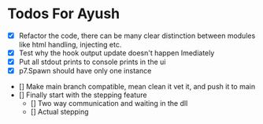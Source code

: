 # Todos For Ayush
- [x] Refactor the code, there can be many clear distinction between modules like html handling, injecting etc.
- [x] Test why the hook output update doesn't happen Imediately
- [x] Put all stdout prints to console prints in the ui
- [x] p7.Spawn should have only one instance
- [] Make main branch compatible, mean clean it vet it, and push it to main
- [] Finally start with the stepping feature
    - [] Two way communication and waiting in the dll
    - [] Actual stepping
